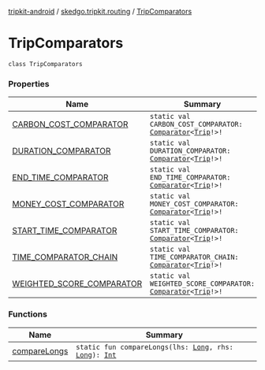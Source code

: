[tripkit-android](../../index.md) / [skedgo.tripkit.routing](../index.md) / [TripComparators](./index.md)

# TripComparators

`class TripComparators`

### Properties

| Name | Summary |
|---|---|
| [CARBON_COST_COMPARATOR](-c-a-r-b-o-n_-c-o-s-t_-c-o-m-p-a-r-a-t-o-r.md) | `static val CARBON_COST_COMPARATOR: `[`Comparator`](https://docs.oracle.com/javase/7/docs/api/java/util/Comparator.html)`<`[`Trip`](../-trip/index.md)`!>!` |
| [DURATION_COMPARATOR](-d-u-r-a-t-i-o-n_-c-o-m-p-a-r-a-t-o-r.md) | `static val DURATION_COMPARATOR: `[`Comparator`](https://docs.oracle.com/javase/7/docs/api/java/util/Comparator.html)`<`[`Trip`](../-trip/index.md)`!>!` |
| [END_TIME_COMPARATOR](-e-n-d_-t-i-m-e_-c-o-m-p-a-r-a-t-o-r.md) | `static val END_TIME_COMPARATOR: `[`Comparator`](https://docs.oracle.com/javase/7/docs/api/java/util/Comparator.html)`<`[`Trip`](../-trip/index.md)`!>!` |
| [MONEY_COST_COMPARATOR](-m-o-n-e-y_-c-o-s-t_-c-o-m-p-a-r-a-t-o-r.md) | `static val MONEY_COST_COMPARATOR: `[`Comparator`](https://docs.oracle.com/javase/7/docs/api/java/util/Comparator.html)`<`[`Trip`](../-trip/index.md)`!>!` |
| [START_TIME_COMPARATOR](-s-t-a-r-t_-t-i-m-e_-c-o-m-p-a-r-a-t-o-r.md) | `static val START_TIME_COMPARATOR: `[`Comparator`](https://docs.oracle.com/javase/7/docs/api/java/util/Comparator.html)`<`[`Trip`](../-trip/index.md)`!>!` |
| [TIME_COMPARATOR_CHAIN](-t-i-m-e_-c-o-m-p-a-r-a-t-o-r_-c-h-a-i-n.md) | `static val TIME_COMPARATOR_CHAIN: `[`Comparator`](https://docs.oracle.com/javase/7/docs/api/java/util/Comparator.html)`<`[`Trip`](../-trip/index.md)`!>!` |
| [WEIGHTED_SCORE_COMPARATOR](-w-e-i-g-h-t-e-d_-s-c-o-r-e_-c-o-m-p-a-r-a-t-o-r.md) | `static val WEIGHTED_SCORE_COMPARATOR: `[`Comparator`](https://docs.oracle.com/javase/7/docs/api/java/util/Comparator.html)`<`[`Trip`](../-trip/index.md)`!>!` |

### Functions

| Name | Summary |
|---|---|
| [compareLongs](compare-longs.md) | `static fun compareLongs(lhs: `[`Long`](https://kotlinlang.org/api/latest/jvm/stdlib/kotlin/-long/index.html)`, rhs: `[`Long`](https://kotlinlang.org/api/latest/jvm/stdlib/kotlin/-long/index.html)`): `[`Int`](https://kotlinlang.org/api/latest/jvm/stdlib/kotlin/-int/index.html) |
